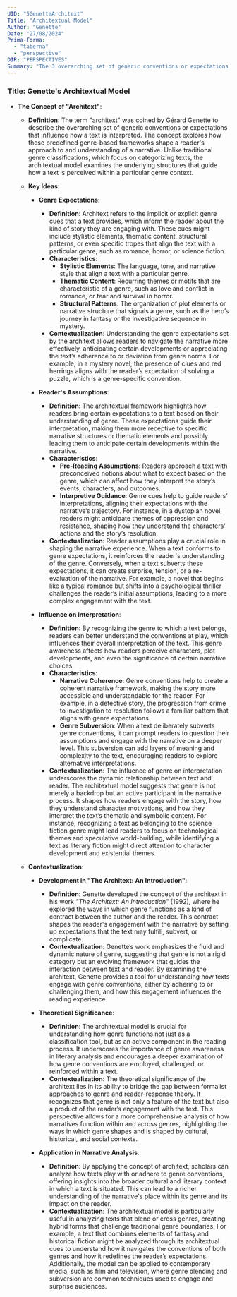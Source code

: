 ```yaml
---
UID: "5GenetteArchitext"
Title: "Architextual Model"
Author: "Genette"
Date: "27/08/2024"
Prima-Forma: 
  - "taberna" 
  - "perspective"
DIR: "PERSPECTIVES"
Summary: "The 3 overarching set of generic conventions or expectations that influence how a reader interprets text. "
---
```

### Title: **Genette's Architextual Model**

- **The Concept of "Architext"**:
  - **Definition**: The term "architext" was coined by Gérard Genette to describe the overarching set of generic conventions or expectations that influence how a text is interpreted. The concept explores how these predefined genre-based frameworks shape a reader's approach to and understanding of a narrative. Unlike traditional genre classifications, which focus on categorizing texts, the architextual model examines the underlying structures that guide how a text is perceived within a particular genre context.

  - **Key Ideas**:

    - **Genre Expectations**:
      - **Definition**: Architext refers to the implicit or explicit genre cues that a text provides, which inform the reader about the kind of story they are engaging with. These cues might include stylistic elements, thematic content, structural patterns, or even specific tropes that align the text with a particular genre, such as romance, horror, or science fiction.
      - **Characteristics**:
        - **Stylistic Elements**: The language, tone, and narrative style that align a text with a particular genre.
        - **Thematic Content**: Recurring themes or motifs that are characteristic of a genre, such as love and conflict in romance, or fear and survival in horror.
        - **Structural Patterns**: The organization of plot elements or narrative structure that signals a genre, such as the hero’s journey in fantasy or the investigative sequence in mystery.
      - **Contextualization**: Understanding the genre expectations set by the architext allows readers to navigate the narrative more effectively, anticipating certain developments or appreciating the text’s adherence to or deviation from genre norms. For example, in a mystery novel, the presence of clues and red herrings aligns with the reader’s expectation of solving a puzzle, which is a genre-specific convention.

    - **Reader's Assumptions**:
      - **Definition**: The architextual framework highlights how readers bring certain expectations to a text based on their understanding of genre. These expectations guide their interpretation, making them more receptive to specific narrative structures or thematic elements and possibly leading them to anticipate certain developments within the narrative.
      - **Characteristics**:
        - **Pre-Reading Assumptions**: Readers approach a text with preconceived notions about what to expect based on the genre, which can affect how they interpret the story’s events, characters, and outcomes.
        - **Interpretive Guidance**: Genre cues help to guide readers’ interpretations, aligning their expectations with the narrative’s trajectory. For instance, in a dystopian novel, readers might anticipate themes of oppression and resistance, shaping how they understand the characters’ actions and the story’s resolution.
      - **Contextualization**: Reader assumptions play a crucial role in shaping the narrative experience. When a text conforms to genre expectations, it reinforces the reader's understanding of the genre. Conversely, when a text subverts these expectations, it can create surprise, tension, or a re-evaluation of the narrative. For example, a novel that begins like a typical romance but shifts into a psychological thriller challenges the reader’s initial assumptions, leading to a more complex engagement with the text.

    - **Influence on Interpretation**:
      - **Definition**: By recognizing the genre to which a text belongs, readers can better understand the conventions at play, which influences their overall interpretation of the text. This genre awareness affects how readers perceive characters, plot developments, and even the significance of certain narrative choices.
      - **Characteristics**:
        - **Narrative Coherence**: Genre conventions help to create a coherent narrative framework, making the story more accessible and understandable for the reader. For example, in a detective story, the progression from crime to investigation to resolution follows a familiar pattern that aligns with genre expectations.
        - **Genre Subversion**: When a text deliberately subverts genre conventions, it can prompt readers to question their assumptions and engage with the narrative on a deeper level. This subversion can add layers of meaning and complexity to the text, encouraging readers to explore alternative interpretations.
      - **Contextualization**: The influence of genre on interpretation underscores the dynamic relationship between text and reader. The architextual model suggests that genre is not merely a backdrop but an active participant in the narrative process. It shapes how readers engage with the story, how they understand character motivations, and how they interpret the text’s thematic and symbolic content. For instance, recognizing a text as belonging to the science fiction genre might lead readers to focus on technological themes and speculative world-building, while identifying a text as literary fiction might direct attention to character development and existential themes.

  - **Contextualization**:

    - **Development in "The Architext: An Introduction"**:
      - **Definition**: Genette developed the concept of the architext in his work *"The Architext: An Introduction"* (1992), where he explored the ways in which genre functions as a kind of contract between the author and the reader. This contract shapes the reader's engagement with the narrative by setting up expectations that the text may fulfill, subvert, or complicate.
      - **Contextualization**: Genette’s work emphasizes the fluid and dynamic nature of genre, suggesting that genre is not a rigid category but an evolving framework that guides the interaction between text and reader. By examining the architext, Genette provides a tool for understanding how texts engage with genre conventions, either by adhering to or challenging them, and how this engagement influences the reading experience.

    - **Theoretical Significance**:
      - **Definition**: The architextual model is crucial for understanding how genre functions not just as a classification tool, but as an active component in the reading process. It underscores the importance of genre awareness in literary analysis and encourages a deeper examination of how genre conventions are employed, challenged, or reinforced within a text.
      - **Contextualization**: The theoretical significance of the architext lies in its ability to bridge the gap between formalist approaches to genre and reader-response theory. It recognizes that genre is not only a feature of the text but also a product of the reader’s engagement with the text. This perspective allows for a more comprehensive analysis of how narratives function within and across genres, highlighting the ways in which genre shapes and is shaped by cultural, historical, and social contexts.

    - **Application in Narrative Analysis**:
      - **Definition**: By applying the concept of architext, scholars can analyze how texts play with or adhere to genre conventions, offering insights into the broader cultural and literary context in which a text is situated. This can lead to a richer understanding of the narrative's place within its genre and its impact on the reader.
      - **Contextualization**: The architextual model is particularly useful in analyzing texts that blend or cross genres, creating hybrid forms that challenge traditional genre boundaries. For example, a text that combines elements of fantasy and historical fiction might be analyzed through its architextual cues to understand how it navigates the conventions of both genres and how it redefines the reader’s expectations. Additionally, the model can be applied to contemporary media, such as film and television, where genre blending and subversion are common techniques used to engage and surprise audiences.

